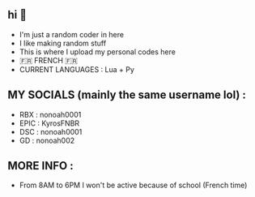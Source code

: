 ## hi 👋
- I'm just a random coder in here
- I like making random stuff
- This is where I upload my personal codes here
- 🇫🇷 FRENCH 🇫🇷
- CURRENT LANGUAGES : Lua + Py
## MY SOCIALS (mainly the same username lol) :
- RBX : nonoah0001
- EPIC : KyrosFNBR
- DSC : nonoah0001
- GD : nonoah002
## MORE INFO : 
- From 8AM to 6PM I won't be active because of school (French time) 
<!--
**Nonoah001/Nonoah001** is a ✨ _special_ ✨ repository because its `README.md` (this file) appears on your GitHub profile.

Here are some ideas to get you started:

- 🔭 I’m currently working on ...
- 🌱 I’m currently learning ...
- 👯 I’m looking to collaborate on ...
- 🤔 I’m looking for help with ...
- 💬 Ask me about ...
- 📫 How to reach me: ...
- 😄 Pronouns: ...
- ⚡ Fun fact: ...
--> 
